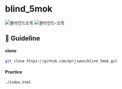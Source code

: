 # blind_5mok

![블라인드오목](https://github.com/qorjiwon/blind_5mok/assets/82700743/84d9db55-b497-4f43-9773-efd003693648)
![블라인드-오목](https://github.com/qorjiwon/blind_5mok/assets/82700743/9a7b9f30-de7f-4c39-9764-a3ca19331681)


## 📄 Guideline

#### clone
```bash
git clone https://github.com/qorjiwon/blind_5mok.git
```

#### Practice
```bash
./index.html
```
